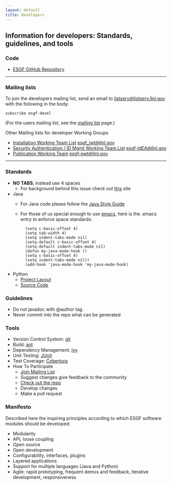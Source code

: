 ```yaml
---
layout: default 
title: Developers 
---
```


## Information for developers: Standards, guidelines, and tools

### Code

* [ESGF GitHub Repository](http://github.com/ESGF)

----

### Mailing lists

To join the developers mailing list, send an email to
[listserv@listserv.llnl.gov][listserv-devel] with the following in the body:

    subscribe esgf-devel	

(For the users mailing list, see the [mailing list] page.)

Other Mailing lists for developer Working Groups

   * [Installation Working Team List][listserv-install] esgf_iwt@llnl.gov
   * [Security Authentication / ID Mgmt Working Team List][listserv-security-auth] esgf-IdEA@llnl.gov
   * [Publication Working Team][listserv-data-pub] esgf-pwt@llnl.gov
   
----    

### Standards

* **NO TABS**; instead use 4 spaces
    * For background behind this issue check out [this][background] site
* Java
    * For Java code please follow the [Java Style Guide][java style guide]
    * For those of us special enough to use [emacs], here is the .emacs entry to
    enforce space standards:

            (setq c-basic-offset 4)
            (setq tab-width 4)
            (setq indent-tabs-mode nil)
            (setq-default c-basic-offset 4)
            (setq-default indent-tabs-mode nil)
            (defun my-java-mode-hook ()
            (setq c-basic-offset 4)
            (setq indent-tabs-mode nil))
            (add-hook 'java-mode-hook 'my-java-mode-hook)

* Python
    * [Project Layout](#)
    * [Source Code](#)

### Guidelines

* Do not javadoc with @author tag.
* Never commit into the repo what can be generated

### Tools

* Version Control System: [git]
* Build: [ant]
* Dependency Management: [ivy]
* Unit Testing: [JUnit]
* Test Coverage: [Cobertura]
* How To Participate
    * [Join Mailing List][mailinglist]
    * Suggest changes give feedback to the community
    * [Check out the repo][github]
    * Develop changes
    * Make a pull request

<a name="manifesto"></a>

### Manifesto

Described here the inspiring principles according to which ESGF software
modules should be developed:

* Modularity
* API, loose coupling
* Open source
* Open development
* Configurability, interfaces, plugins
* Layered applications
* Support for multiple languages (Java and Python)
* Agile: rapid prototyping, frequent demos and feedback, iterative development,
  responsiveness

[background]:      http://www.jwz.org/doc/tabs-vs-spaces.html
[java style guide]: hhttps://www.oracle.com/technetwork/java/codeconvtoc-136057.html
[emacs]:            http://www.gnu.org/software/emacs
[git]:              http://git-scm.com
[ant]:              http://ant.apache.org
[ivy]:              http://ant.apache.org/ivy
[junit]:            http://www.junit.org
[cobertura]:        http://cobertura.sourceforge.net
[artifactory]:      http://www.jfrog.org/products.php
[github]:           http://github.com/ESGF
[mailinglist]:      mailing-list.html
[github]:           http://www.github.com/ESGF
[listserv-devel]:       mailto:esgf-devel@llnl.gov
[listserv-install]:     mailto:esgf_iwt@llnl.gov
[listserv-security-auth]:       mailto:esgf-idea@llnl.gov
[listserv-data-pub]:       mailto:esgf-pwt@llnl.gov
[mailing list]:     mailing-list.html

